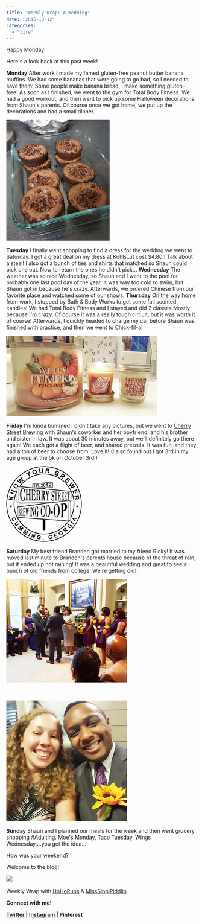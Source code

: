 ```yaml
---
title: "Weekly Wrap: A Wedding"
date: "2015-10-12"
categories: 
  - "life"
---
```


Happy Monday!

Here's a look back at this past week!

**Monday** After work I made my famed gluten-free peanut butter banana muffins. We had some bananas that were going to go bad, so I needed to save them! Some people make banana bread, I make something gluten-free! As soon as I finished, we went to the gym for Total Body Fitness. We had a good workout, and then went to pick up some Halloween decorations from Shaun's parents. Of course once we got home, we put up the decorations and had a small dinner.

[![](images/20150501_073517.jpg)](http://4.bp.blogspot.com/-HiQ6iebWRvg/VhwYI85hroI/AAAAAAAA4xo/T_kj59BUnXc/s1600/20150501_073517.jpg)

**Tuesday** I finally went shopping to find a dress for the wedding we went to Saturday. I got a great deal on my dress at Kohls...it cost $4.80!! Talk about a steal! I also got a bunch of ties and shirts that matched so Shaun could pick one out. Now to return the ones he didn't pick... **Wednesday** The weather was so nice Wednesday, so Shaun and I went to the pool for probably one last pool day of the year. It was way too cold to swim, but Shaun got in because he's crazy. Afterwards, we ordered Chinese from our favorite place and watched some of our shows.  **Thursday** On the way home from work, I stopped by Bath & Body Works to get some fall scented candles! We had Total Body Fitness and I stayed and did 2 classes.Mostly because I'm crazy. Of course it was a really tough circuit, but it was worth it of course! Afterwards, I quickly headed to charge my car before Shaun was finished with practice, and then we went to Chick-fil-a!

[![](images/20151008_221708-01%257E2.jpeg)](http://3.bp.blogspot.com/-MvXFWc_94bc/VhwZLTi4WtI/AAAAAAAA4yM/uLYWdv7jO44/s1600/20151008_221708-01%257E2.jpeg)

**Friday** I'm kinda bummed I didn't take any pictures, but we went to [Cherry Street Brewing](http://www.cherrystreetbrewing.com/) with Shaun's coworker and her boyfriend, and his brother and sister in law. It was about 30 minutes away, but we'll definitely go there again! We each got a flight of beer, and shared pretzels. It was fun, and they had a ton of beer to choose from! Love it! (I also found out I got 3rd in my age group at the 5k on October 3rd!)

[![](images/10455697_715839445152466_2929873020392956038_n.jpg)](http://2.bp.blogspot.com/-AHhca56hpao/VhwY-f3Nq8I/AAAAAAAA4yE/yiGcahi4G8k/s1600/10455697_715839445152466_2929873020392956038_n.jpg)

**Saturday** My best friend Branden got married to my friend Ricky! It was moved last minute to Branden's parents house because of the threat of rain, but it ended up not raining! It was a beautiful wedding and great to see a bunch of old friends from college. We're getting old!!

[![](images/12095270_10205376611870918_8060812029020149198_o.jpg)](http://2.bp.blogspot.com/-KAkiqtcMu94/VhwYyU7pb2I/AAAAAAAA4x4/rda8PB734CE/s1600/12095270_10205376611870918_8060812029020149198_o.jpg)

 

[![](images/12139981_10205376632191426_5916917766070576030_o.jpg)](http://2.bp.blogspot.com/-44eAn92VZ9w/VhwYylz851I/AAAAAAAA4x0/2eayRo0k-y0/s1600/12139981_10205376632191426_5916917766070576030_o.jpg)

**Sunday** Shaun and I planned our meals for the week and then went grocery shopping #Adulting. Moe's Monday, Taco Tuesday, Wings Wednesday....you get the idea...

How was your weekend?

Welcome to the blog!

[![](images/WeeklyWrap-300x300.jpg)](http://www.misssippipiddlin.com/)

Weekly Wrap with [HoHoRuns](http://hohoruns.blogspot.com/) & [MissSippiPiddlin](http://www.misssippipiddlin.com/)

**Connect with me!**

 **[Twitter](http://twitter.com/kaleighcodes) | [Instagram](http://instagram.com/codebikerun) | Pinterest**

